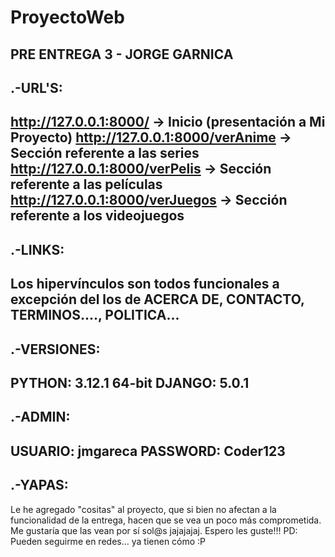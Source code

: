 # ProyectoWeb
PRE ENTREGA 3 - JORGE GARNICA
-----------------------------------------------------------------------
.-URL'S:
---------
http://127.0.0.1:8000/ -> Inicio (presentación a Mi Proyecto)
http://127.0.0.1:8000/verAnime -> Sección referente a las series
http://127.0.0.1:8000/verPelis -> Sección referente a las películas
http://127.0.0.1:8000/verJuegos -> Sección referente a los videojuegos
-----------------------------------------------------------------------
.-LINKS:
---------
Los hipervínculos son todos funcionales a excepción del los de ACERCA DE, CONTACTO, TERMINOS...., POLITICA...
-----------------------------------------------------------------------
.-VERSIONES:
------------
PYTHON: 3.12.1 64-bit
DJANGO: 5.0.1
-----------------------------------------------------------------------
.-ADMIN:
------------
USUARIO: jmgareca
PASSWORD: Coder123
-----------------------------------------------------------------------
.-YAPAS:
--------
Le he agregado "cositas" al proyecto, que si bien no afectan a la funcionalidad de la entrega, hacen que se vea un poco más comprometida. Me gustaría que las vean por sí sol@s jajajajaj. Espero les guste!!!
PD: Pueden seguirme en redes... ya tienen cómo :P
